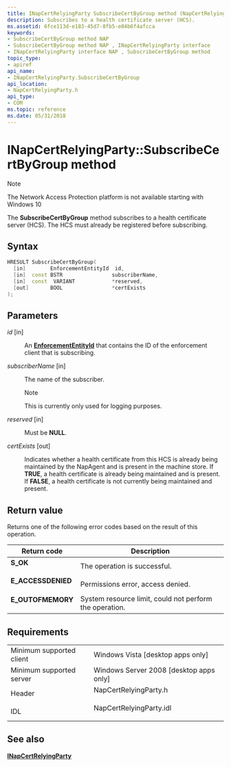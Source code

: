 ```yaml
---
title: INapCertRelyingParty SubscribeCertByGroup method (NapCertRelyingParty.h)
description: Subscribes to a health certificate server (HCS).
ms.assetid: 6fce113d-e183-45d7-8fb5-e04b6f4afcca
keywords:
- SubscribeCertByGroup method NAP
- SubscribeCertByGroup method NAP , INapCertRelyingParty interface
- INapCertRelyingParty interface NAP , SubscribeCertByGroup method
topic_type:
- apiref
api_name:
- INapCertRelyingParty.SubscribeCertByGroup
api_location:
- NapCertRelyingParty.h
api_type:
- COM
ms.topic: reference
ms.date: 05/31/2018
---
```


# INapCertRelyingParty::SubscribeCertByGroup method

> [!Note]  
> The Network Access Protection platform is not available starting with Windows 10

 

The **SubscribeCertByGroup** method subscribes to a health certificate server (HCS). The HCS must already be registered before subscribing.

## Syntax


```C++
HRESULT SubscribeCertByGroup(
  [in]        EnforcementEntityId  id,
  [in]  const BSTR                subscriberName,
  [in]  const  VARIANT            *reserved,
  [out]       BOOL                *certExists
);
```



## Parameters

<dl> <dt>

 *id* \[in\]
</dt> <dd>

An [**EnforcementEntityId**](nap-datatypes.md) that contains the ID of the enforcement client that is subscribing.

</dd> <dt>

*subscriberName* \[in\]
</dt> <dd>

The name of the subscriber.

> [!Note]  
> This is currently only used for logging purposes.

 

</dd> <dt>

*reserved* \[in\]
</dt> <dd>

Must be **NULL**.

</dd> <dt>

*certExists* \[out\]
</dt> <dd>

Indicates whether a health certificate from this HCS is already being maintained by the NapAgent and is present in the machine store. If **TRUE**, a health certificate is already being maintained and is present. If **FALSE**, a health certificate is not currently being maintained and present.

</dd> </dl>

## Return value

Returns one of the following error codes based on the result of this operation.



| Return code                                                                                     | Description                                                        |
|-------------------------------------------------------------------------------------------------|--------------------------------------------------------------------|
| <dl> <dt>**S\_OK** </dt> </dl>           | The operation is successful.<br/>                            |
| <dl> <dt>**E\_ACCESSDENIED** </dt> </dl> | Permissions error, access denied.<br/>                       |
| <dl> <dt>**E\_OUTOFMEMORY** </dt> </dl>  | System resource limit, could not perform the operation.<br/> |



 

## Requirements



|                                     |                                                                                                    |
|-------------------------------------|----------------------------------------------------------------------------------------------------|
| Minimum supported client<br/> | Windows Vista \[desktop apps only\]<br/>                                                     |
| Minimum supported server<br/> | Windows Server 2008 \[desktop apps only\]<br/>                                               |
| Header<br/>                   | <dl> <dt>NapCertRelyingParty.h</dt> </dl>   |
| IDL<br/>                      | <dl> <dt>NapCertRelyingParty.idl</dt> </dl> |



## See also

<dl> <dt>

[**INapCertRelyingParty**](inapcertrelyingparty.md)
</dt> </dl>

 

 





